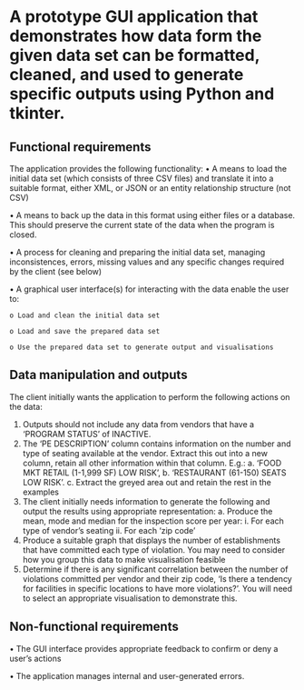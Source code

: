 
# A prototype GUI application that demonstrates how data form the given data set can be formatted, cleaned, and used to generate specific outputs using Python and tkinter.

## Functional requirements
The application provides the following functionality:
• A means to load the initial data set (which consists of three CSV files) and translate it into a suitable format, either XML, or JSON or an entity relationship structure (not CSV)

• A means to back up the data in this format using either files or a database. This should preserve the current state of the data when the program is closed.

• A process for cleaning and preparing the initial data set, managing inconsistences, errors, missing values and any specific changes required by the client (see below)

• A graphical user interface(s) for interacting with the data enable the user to:

    o Load and clean the initial data set

    o Load and save the prepared data set

    o Use the prepared data set to generate output and visualisations

## Data manipulation and outputs
The client initially wants the application to perform the following actions on the data:
1. Outputs should not include any data from vendors that have a ‘PROGRAM STATUS’ of INACTIVE.
2. The ‘PE DESCRIPTION’ column contains information on the number and type of seating available at the vendor. Extract this out into a new column, retain all other information within that column. E.g.: a. ‘FOOD MKT RETAIL (1-1,999 SF) LOW RISK’, b. ‘RESTAURANT (61-150) SEATS LOW RISK’.
c. Extract the greyed area out and retain the rest in the examples
3. The client initially needs information to generate the following and output the results using appropriate representation:
a. Produce the mean, mode and median for the inspection score per year:
i. For each type of vendor’s seating
ii. For each ‘zip code’
4. Produce a suitable graph that displays the number of establishments that have committed each type of violation. You may need to consider how you group this data to make visualisation feasible
5. Determine if there is any significant correlation between the number of violations committed per vendor and their zip code, ‘Is there a tendency for facilities in specific locations to have more violations?’. You will need to select an appropriate visualisation to demonstrate this.

## Non-functional requirements
• The GUI interface provides appropriate feedback to confirm or deny a user’s actions

• The application manages internal and user-generated errors.